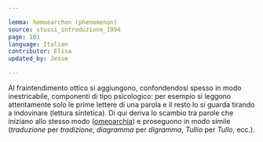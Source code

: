 ```yaml
---

lemma: homoearchon (phenomenon)
source: stussi_introduzione_1994
page: 101
language: Italian
contributor: Elisa
updated_by: Jesse

---
```


Al fraintendimento ottico si aggiungono, confondendosi spesso in modo inestricabile, componenti di tipo psicologico: per esempio si leggono attentamente solo le prime lettere di una parola e il resto lo si guarda tirando a indovinare (lettura sintetica). Di qui deriva lo scambio tra parole che iniziano allo stesso modo ([omeoarchia](homoearchonError.html)) e proseguono in modo simile (_traduzione_ per _tradizione_, _diagramma_ per _digramma_, _Tullio_ per _Tullo_, ecc.).
